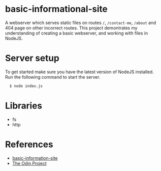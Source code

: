 # basic-informational-site
  A webserver which serves static files on routes `/`, `/contact-me`, `/about` and 404 page on other incorrect routes. This project demontrates my understanding of creating a basic webserver, and working with files in NodeJS.
# Server setup
  To get started make sure you have the latest version of NodeJS installed. Run the following command to start the server.
  ```bash
    $ node index.js
  ```
# Libraries
- fs
- http
  
# References
- <a href="https://www.theodinproject.com/lessons/nodejs-basic-informational-site#submitting-a-solution">basic-information-site</a>
- <a href="https://ww.theodinproject.com/">The Odin Project</a>

